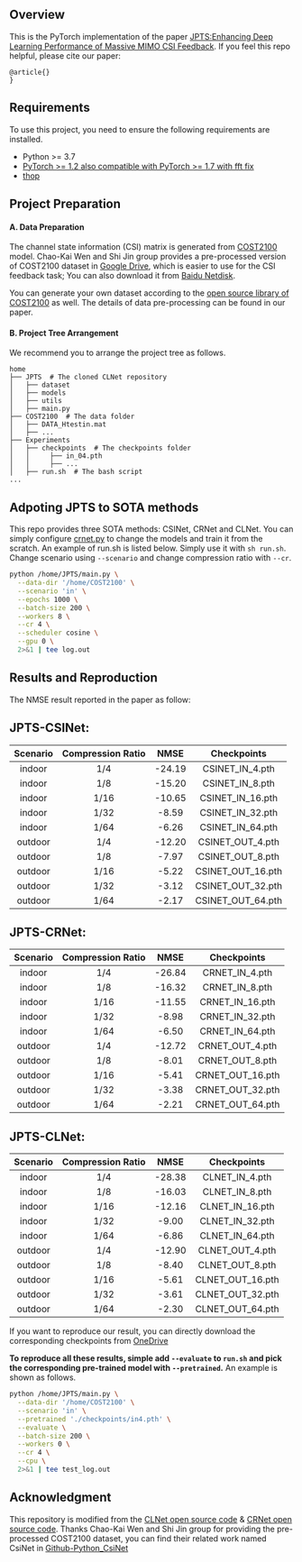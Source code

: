## Overview

This is the PyTorch implementation of the paper [JPTS:Enhancing Deep Learning Performance of Massive
MIMO CSI Feedback]().
If you feel this repo helpful, please cite our paper:

```
@article{}
}

```


## Requirements

To use this project, you need to ensure the following requirements are installed.

- Python >= 3.7
- [PyTorch >= 1.2 also compatible with PyTorch >= 1.7 with fft fix](https://pytorch.org/get-started/locally/)
- [thop](https://github.com/Lyken17/pytorch-OpCounter)

## Project Preparation

#### A. Data Preparation

The channel state information (CSI) matrix is generated from [COST2100](https://ieeexplore.ieee.org/document/6393523) model. Chao-Kai Wen and Shi Jin group provides a pre-processed version of COST2100 dataset in [Google Drive](https://drive.google.com/drive/folders/1_lAMLk_5k1Z8zJQlTr5NRnSD6ACaNRtj?usp=sharing), which is easier to use for the CSI feedback task; You can also download it from [Baidu Netdisk](https://pan.baidu.com/s/1Ggr6gnsXNwzD4ULbwqCmjA).

You can generate your own dataset according to the [open source library of COST2100](https://github.com/cost2100/cost2100) as well. The details of data pre-processing can be found in our paper.

#### B. Project Tree Arrangement

We recommend you to arrange the project tree as follows.

```
home
├── JPTS  # The cloned CLNet repository
│   ├── dataset
│   ├── models
│   ├── utils
│   ├── main.py
├── COST2100  # The data folder
│   ├── DATA_Htestin.mat
│   ├── ...
├── Experiments
│   ├── checkpoints  # The checkpoints folder
│   │     ├── in_04.pth
│   │     ├── ...
│   ├── run.sh  # The bash script
...
```

## Adpoting JPTS to SOTA methods

This repo provides three SOTA methods: CSINet, CRNet and CLNet. You can simply configure [crnet.py](https://github.com/SIJIEJI/JPTS/blob/main/models/crnet.py#L312) to change the models and train it from the scratch. 
An example of run.sh is listed below. Simply use it with `sh run.sh`.  Change scenario using `--scenario` and change compression ratio with `--cr`.

``` bash
python /home/JPTS/main.py \
  --data-dir '/home/COST2100' \
  --scenario 'in' \
  --epochs 1000 \
  --batch-size 200 \
  --workers 8 \
  --cr 4 \
  --scheduler cosine \
  --gpu 0 \
  2>&1 | tee log.out
```

## Results and Reproduction


The NMSE result reported in the paper as follow:

## JPTS-CSINet:
|Scenario | Compression Ratio | NMSE | Checkpoints
|:--: | :--: | :--: | :--: | 
|indoor | 1/4 | -24.19 |  CSINET_IN_4.pth |
|indoor | 1/8 |  -15.20|  CSINET_IN_8.pth|
|indoor | 1/16 | -10.65 |  CSINET_IN_16.pth|
|indoor | 1/32 | -8.59 |  CSINET_IN_32.pth|
|indoor | 1/64 | -6.26 |  CSINET_IN_64.pth|
|outdoor | 1/4 | -12.20 | CSINET_OUT_4.pth|
|outdoor | 1/8 | -7.97 |  CSINET_OUT_8.pth|
|outdoor | 1/16 | -5.22 |  CSINET_OUT_16.pth|
|outdoor | 1/32 | -3.12 |  CSINET_OUT_32.pth|
|outdoor | 1/64 | -2.17 |  CSINET_OUT_64.pth|


## JPTS-CRNet:
|Scenario | Compression Ratio | NMSE | Checkpoints
|:--: | :--: | :--: | :--: | 
|indoor | 1/4 | -26.84 |  CRNET_IN_4.pth |
|indoor | 1/8 |  -16.32|  CRNET_IN_8.pth|
|indoor | 1/16 | -11.55 |  CRNET_IN_16.pth|
|indoor | 1/32 | -8.98 |  CRNET_IN_32.pth|
|indoor | 1/64 | -6.50 |  CRNET_IN_64.pth|
|outdoor | 1/4 | -12.72 | CRNET_OUT_4.pth|
|outdoor | 1/8 | -8.01 |  CRNET_OUT_8.pth|
|outdoor | 1/16 | -5.41 |  CRNET_OUT_16.pth|
|outdoor | 1/32 | -3.38 |  CRNET_OUT_32.pth|
|outdoor | 1/64 | -2.21 |  CRNET_OUT_64.pth|

## JPTS-CLNet:
|Scenario | Compression Ratio | NMSE | Checkpoints
|:--: | :--: | :--: | :--: | 
|indoor | 1/4 | -28.38 |  CLNET_IN_4.pth |
|indoor | 1/8 |  -16.03|  CLNET_IN_8.pth|
|indoor | 1/16 | -12.16 | CLNET_IN_16.pth|
|indoor | 1/32 | -9.00 |  CLNET_IN_32.pth|
|indoor | 1/64 | -6.86 |  CLNET_IN_64.pth|
|outdoor | 1/4 | -12.90 | CLNET_OUT_4.pth|
|outdoor | 1/8 | -8.40 |  CLNET_OUT_8.pth|
|outdoor | 1/16 | -5.61 |  CLNET_OUT_16.pth|
|outdoor | 1/32 | -3.61 | CLNET_OUT_32.pth|
|outdoor | 1/64 | -2.30 | CLNET_OUT_64.pth|


If you want to reproduce our result, you can directly download the corresponding checkpoints from [OneDrive](https://entuedu-my.sharepoint.com/:f:/g/personal/sijie001_e_ntu_edu_sg/Ej0oi6n3H1RNs84AnGfK2ukBk_9gynl4KBDsvLmZnnT5Zg?e=HYWsff)


**To reproduce all these results, simple add `--evaluate` to `run.sh` and pick the corresponding pre-trained model with `--pretrained`.** An example is shown as follows.

``` bash
python /home/JPTS/main.py \
  --data-dir '/home/COST2100' \
  --scenario 'in' \
  --pretrained './checkpoints/in4.pth' \
  --evaluate \
  --batch-size 200 \
  --workers 0 \
  --cr 4 \
  --cpu \
  2>&1 | tee test_log.out

```

## Acknowledgment

This repository is modified from the [CLNet open source code](https://github.com/SIJIEJI/CLNet) & [CRNet open source code](https://github.com/Kylin9511/CRNet). 
Thanks Chao-Kai Wen and Shi Jin group for providing the pre-processed COST2100 dataset, you can find their related work named CsiNet in [Github-Python_CsiNet](https://github.com/sydney222/Python_CsiNet) 

